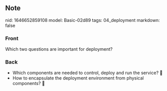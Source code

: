 ## Note
nid: 1646652859108
model: Basic-02d89
tags: 04_deployment
markdown: false

### Front
Which two questions are important for deployment?

### Back
<ul>
  <li>Which components are needed to control, deploy and run the
  service? 🧱
  <li>How to encapsulate the deployment environment from physical
  components? 🎁
</ul>
